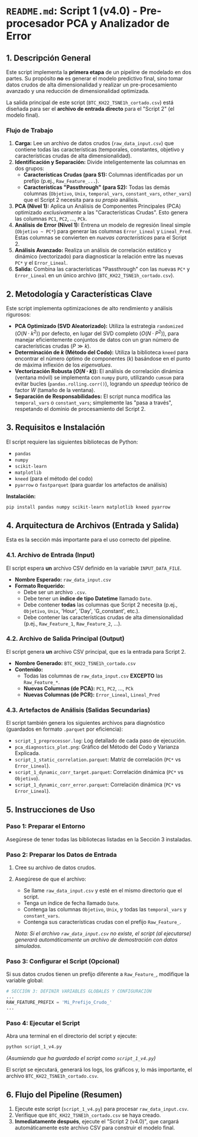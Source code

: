 # `README.md`: Script 1 (v4.0) - Pre-procesador PCA y Analizador de Error

## 1\. Descripción General

Este script implementa la **primera etapa** de un pipeline de modelado en dos partes. Su propósito **no** es generar el modelo predictivo final, sino tomar datos crudos de alta dimensionalidad y realizar un pre-procesamiento avanzado y una reducción de dimensionalidad optimizada.

La salida principal de este script (`BTC_KH22_TSNE1h_cortado.csv`) está diseñada para ser el **archivo de entrada directo** para el "Script 2" (el modelo final).

### Flujo de Trabajo

1.  **Carga:** Lee un archivo de datos crudos (`raw_data_input.csv`) que contiene todas las características (temporales, constantes, objetivo y características crudas de alta dimensionalidad).
2.  **Identificación y Separación:** Divide inteligentemente las columnas en dos grupos:
      * **Características Crudas (para S1):** Columnas identificadas por un prefijo (p.ej., `Raw_Feature_...`).
      * **Características "Passthrough" (para S2):** Todas las demás columnas (`Objetivo`, `Unix`, `temporal_vars`, `constant_vars`, `other_vars`) que el Script 2 necesita para *su propio* análisis.
3.  **PCA (Nivel 1):** Aplica un Análisis de Componentes Principales (PCA) optimizado *exclusivamente* a las "Características Crudas". Esto genera las columnas `PC1`, `PC2`, ..., `PCk`.
4.  **Análisis de Error (Nivel 1):** Entrena un modelo de regresión lineal simple (`Objetivo ~ PC*`) para generar las columnas `Error_Lineal` y `Lineal_Pred`. Estas columnas se convierten en *nuevas características* para el Script 2.
5.  **Análisis Avanzado:** Realiza un análisis de correlación estático y dinámico (vectorizado) para diagnosticar la relación entre las nuevas `PC*` y el `Error_Lineal`.
6.  **Salida:** Combina las características "Passthrough" con las nuevas `PC*` y `Error_Lineal` en un único archivo (`BTC_KH22_TSNE1h_cortado.csv`).

## 2\. Metodología y Características Clave

Este script implementa optimizaciones de alto rendimiento y análisis rigurosos:

  * **PCA Optimizado (SVD Aleatorizado):** Utiliza la estrategia `randomized` ($O(N \cdot k^2)$) por defecto, en lugar del SVD completo ($O(N \cdot P^2)$), para manejar eficientemente conjuntos de datos con un gran número de características crudas ($P \gg k$).
  * **Determinación de $k$ (Método del Codo):** Utiliza la biblioteca `kneed` para encontrar el número óptimo de componentes ($k$) basándose en el punto de máxima inflexión de los *eigenvalues*.
  * **Vectorización Robusta ($O(N \cdot k)$):** El análisis de correlación dinámica (ventana móvil) se implementa con `numpy` puro, utilizando `cumsum` para evitar bucles (`pandas.rolling.corr()`), logrando un *speedup* teórico de factor $W$ (tamaño de la ventana).
  * **Separación de Responsabilidades:** El script nunca modifica las `temporal_vars` o `constant_vars`; simplemente las "pasa a través", respetando el dominio de procesamiento del Script 2.

## 3\. Requisitos e Instalación

El script requiere las siguientes bibliotecas de Python:

  * `pandas`
  * `numpy`
  * `scikit-learn`
  * `matplotlib`
  * `kneed` (para el método del codo)
  * `pyarrow` o `fastparquet` (para guardar los artefactos de análisis)

**Instalación:**

```bash
pip install pandas numpy scikit-learn matplotlib kneed pyarrow
```

## 4\. Arquitectura de Archivos (Entrada y Salida)

Esta es la sección más importante para el uso correcto del pipeline.

### 4.1. Archivo de Entrada (Input)

El script espera **un** archivo CSV definido en la variable `INPUT_DATA_FILE`.

  * **Nombre Esperado:** `raw_data_input.csv`
  * **Formato Requerido:**
      * Debe ser un archivo `.csv`.
      * Debe tener un **índice de tipo Datetime** llamado `Date`.
      * Debe contener **todas** las columnas que Script 2 necesita (p.ej., `Objetivo`, `Unix`, 'Hour', 'Day', 'G\_constant', etc.).
      * Debe contener las características crudas de alta dimensionalidad (p.ej., `Raw_Feature_1`, `Raw_Feature_2`, ...).

### 4.2. Archivo de Salida Principal (Output)

El script genera **un** archivo CSV principal, que es la entrada para Script 2.

  * **Nombre Generado:** `BTC_KH22_TSNE1h_cortado.csv`
  * **Contenido:**
      * Todas las columnas de `raw_data_input.csv` **EXCEPTO** las `Raw_Feature_*`.
      * **Nuevas Columnas (de PCA):** `PC1`, `PC2`, ..., `PCk`
      * **Nuevas Columnas (de PCR):** `Error_Lineal`, `Lineal_Pred`

### 4.3. Artefactos de Análisis (Salidas Secundarias)

El script también genera los siguientes archivos para diagnóstico (guardados en formato `.parquet` por eficiencia):

  * `script_1_preprocessor.log`: Log detallado de cada paso de ejecución.
  * `pca_diagnostics_plot.png`: Gráfico del Método del Codo y Varianza Explicada.
  * `script_1_static_correlation.parquet`: Matriz de correlación (`PC*` vs `Error_Lineal`).
  * `script_1_dynamic_corr_target.parquet`: Correlación dinámica (`PC*` vs `Objetivo`).
  * `script_1_dynamic_corr_error.parquet`: Correlación dinámica (`PC*` vs `Error_Lineal`).

## 5\. Instrucciones de Uso

### Paso 1: Preparar el Entorno

Asegúrese de tener todas las bibliotecas listadas en la Sección 3 instaladas.

### Paso 2: Preparar los Datos de Entrada

1.  Cree su archivo de datos crudos.

2.  Asegúrese de que el archivo:

      * Se llame `raw_data_input.csv` y esté en el mismo directorio que el script.
      * Tenga un índice de fecha llamado `Date`.
      * Contenga las columnas `Objetivo`, `Unix`, y todas las `temporal_vars` y `constant_vars`.
      * Contenga sus características crudas con el prefijo `Raw_Feature_`.

    *Nota: Si el archivo `raw_data_input.csv` no existe, el script (al ejecutarse) generará automáticamente un archivo de demostración con datos simulados.*

### Paso 3: Configurar el Script (Opcional)

Si sus datos crudos tienen un prefijo diferente a `Raw_Feature_`, modifique la variable global:

```python
# SECCIÓN 3: DEFINIR VARIABLES GLOBALES Y CONFIGURACIÓN
...
RAW_FEATURE_PREFIX = 'Mi_Prefijo_Crudo_'
...
```

### Paso 4: Ejecutar el Script

Abra una terminal en el directorio del script y ejecute:

```bash
python script_1_v4.py
```

*(Asumiendo que ha guardado el script como `script_1_v4.py`)*

El script se ejecutará, generará los logs, los gráficos y, lo más importante, el archivo `BTC_KH22_TSNE1h_cortado.csv`.

## 6\. Flujo del Pipeline (Resumen)

1.  Ejecute este script (`script_1_v4.py`) para procesar `raw_data_input.csv`.
2.  Verifique que `BTC_KH22_TSNE1h_cortado.csv` se haya creado.
3.  **Inmediatamente después**, ejecute el "Script 2 (v4.0)", que cargará automáticamente este archivo CSV para construir el modelo final.
